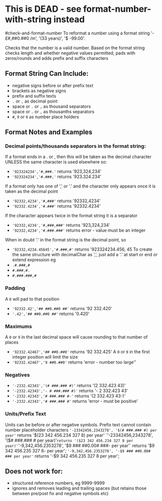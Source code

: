 # This is DEAD - see format-number-with-string instead

#check-and-format-number
To reformat a number using a format string '-£#,##0.##0 /m', '(33 years)', '$ -99.00'.

Checks that the number is a valid number.
Based on the format string checks length and whether negative values permitted, pads with zeros/rounds and adds prefix and suffix characters

## Format String Can Include:
- negative signs before or after prefix text
- brackets as negative signs
- prefix and suffix texts
- `.` or `,` as decimal point
- space or `.` or `,` as thousand separators
- space or `.` or `,` as thousanths separators
- `#`, `9` or `0` as number place holders

## Format Notes and Examples

### Decimal points/thousands separators in the format string:
If a format ends in a . or , then this will be taken as the decimal character UNLESS the same character is used elsewhere so:
- `'923324234','#,###.'`  returns '923,324,234'
- `'923324234','#.###,'`  returns '923.324.234'

If a format only has one of ',' or '.' and the character only appears once it is taken as the decimal point
- `'92332,4234','#,###'`  returns '92332,4234'
- `'92332.4234','#.###'`  returns '92332.4234'

If the character appears twice in the format string it is a separator
- `'92332,4234','#,###,###'`  returns '923,324,234'
- `'92332,4234','#.###.###'`  returns error - value must be an integer

When in doubt '.' in the format string is the decimal point, so 
- `'92332,4234.45645','#.###,#'` returns '923324234.456, 45
To create the same structure with decimalChar as ',', just add a '.' at start or end or extend expression eg
- `.#.###,#`
- `#.###,#.`
- `#.###.###,#`

### Padding
A `0` will pad to that position
- `'92332.42','## ##0.##0 ##'`  returns '92 332.420'
- `'.42','## ##0.##0 ##'`  returns '0.420'

### Maximums
A `0` or `9` in the last decimal space will cause rounding to that number of places
- `'92332.42467','## ##0.##0'`  returns '92 332.425'
A `0` or `9` in the first integer position will limit the size
- `'92332.42467','9 ##0.##0'`  returns 'error - number too large''

### Negatives
- `'-2332.42343','(# ###.### #)'`  returns '(2 332.423 43)'
- `'-2332.42343','- # ###.### #)'`  returns '- 2 332.423 43'
- `'-2332.42343','# ###.### #-'`  returns '(2 332.423 43-)'
- `'-2332.42343','# ###.### #'`  returns 'error - must be positive'

### Units/Prefix Text
Units can be before or after negative symbols.
Prefix text cannot contain number placeholder characters
`'-23342456,2343278', '$(# ###.### #) per year'` returns '$(23 342 456.234 327 8) per year'
`'-23342456,2343278', '($# ###.### # per year)'` returns '($23 342 456.234 327 8 per year)'
`'-9,342,456.2353278', '$9 ### ##0.00# ###- per year'` returns '$9 342 456.235 327 8- per year';
`'-9,342,456.2353278', '-$9 ### ##0.00# ### per year'` returns '-$9 342 456.235 327 8 per year';

## Does not work for:
- structured reference numbers, eg 9999-9999
- ignores and removes leading and trailing spaces (but retains those between pre/post fix and negative symbols etc)